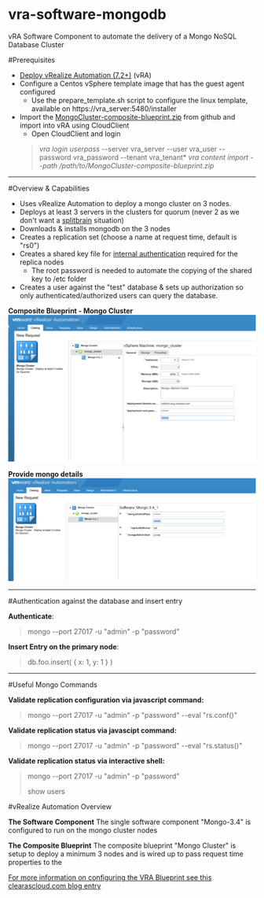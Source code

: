 # vra-software-mongodb
vRA Software Component to automate the delivery of a Mongo NoSQL Database Cluster

#Prerequisites

 - [Deploy vRealize Automation (7.2+)](https://my.vmware.com/group/vmware/details?downloadGroup=VRA-720&productId=624) (vRA)
 - Configure a Centos vSphere template image that has the guest agent configured
	 - Use the prepare_template.sh script to configure the linux template, available on https://vra_server:5480/installer
 - Import the [MongoCluster-composite-blueprint.zip](https://github.com/clearascloud/vra-software-mongodb/blob/master/bin/MongoCluster-composite-blueprint.zip) from github and import into vRA using CloudClient
	 - Open CloudClient and login
	 >*vra login userpass* --server vra_server --user vra_user --password vra_password --tenant vra_tenant*
	 *vra content import --path /path/to/MongoCluster-composite-blueprint.zip*


----------


#Overview & Capabilities

 - Uses vRealize Automation to deploy a mongo cluster on 3 nodes.
 - Deploys at least 3 servers in the clusters for quorum (never 2 as we don't want a [splitbrain](https://en.wikipedia.org/wiki/Split-brain_%28computing%29) situation)
 - Downloads & installs mongodb on the 3 nodes
 - Creates a replication set (choose a name at request time, default is "rs0")
 - Creates a shared key file for [internal authentication](https://docs.mongodb.com/v3.0/tutorial/enable-internal-authentication/) required for the replica nodes
	 - The root password is needed to automate the copying of the shared key to /etc folder
 - Creates a user against the "test" database & sets up authorization so only authenticated/authorized users can query the database.

**Composite Blueprint - Mongo Cluster**
![Screenshot](https://github.com/clearascloud/vra-software-mongodb/blob/master/images/Mongo_cluster_composite_blueprint.png)

**Provide mongo details**
![Screenshot](https://github.com/clearascloud/vra-software-mongodb/blob/master/images/Mongo_cluster_software.png)


----------


#Authentication against the database and insert entry

**Authenticate**:
>mongo --port 27017 -u "admin" -p "password"

**Insert Entry on the primary node**:
>db.foo.insert( { x: 1, y: 1 } )


----------


#Useful Mongo Commands

**Validate replication configuration via javascript command:**
>mongo --port 27017 -u "admin" -p "password" --eval "rs.conf()"

**Validate replication status via javascipt command:**
>mongo --port 27017 -u "admin" -p "password" --eval "rs.status()"

**Validate replication status via interactive shell:**
>mongo --port 27017 -u "admin" -p "password"
> 
> show users


#vRealize Automation Overview

**The Software Component**
The single software component "Mongo-3.4" is configured to run on the mongo cluster nodes

**The Composite Blueprint**
The composite blueprint "Mongo Cluster" is setup to deploy a minimum 3 nodes and is wired up to pass request time properties to the 

[For more information on configuring the VRA Blueprint see this clearascloud.com blog entry](https://clearascloud.com/2017/02/14/deploying-mongodb-cluster-with-vrealize-automation-a-how-to-guide/)
